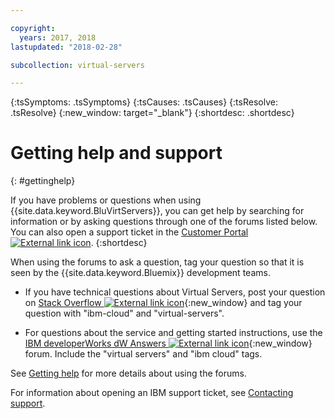 ```yaml
---

copyright:
  years: 2017, 2018
lastupdated: "2018-02-28"

subcollection: virtual-servers

---
```


<!-- Common attributes used in the template are defined as follows: -->
{:tsSymptoms: .tsSymptoms}
{:tsCauses: .tsCauses}
{:tsResolve: .tsResolve}
{:new_window: target="_blank"}
{:shortdesc: .shortdesc}

<!-- # {{site.data.keyword.blockstorageshort}} troubleshooting
{: #ts} -->
<!-- Provide an appropriate ID above -->

<!-- IN PROGRESS - AUDIENCE BLUE, STAGING ONLY -->


<!-- This is the template for troubleshooting topics.  -->

<!-- The short description section should include the service long name and "Bluemix" for search optimization. Example short description: -->

<!-- Add a heading and content for how to get help and support. Use this template for beta and GA services:  -->
# Getting help and support
{: #gettinghelp}

If you have problems or questions when using {{site.data.keyword.BluVirtServers}}, you can get help by searching for information or by asking questions through one of the forums listed below. You can also open a support ticket in the [Customer Portal ![External link icon](../../icons/launch-glyph.svg "External link icon")](https://control.softlayer.com/).
{:shortdesc}

When using the forums to ask a question, tag your question so that it is seen by the {{site.data.keyword.Bluemix}} development teams.
<!--Insert the appropriate Stack Overflow tag for your service for <block-storage> in URL and text below:  -->
* If you have technical questions about Virtual Servers, post your question on [Stack Overflow ![External link icon](../icons/launch-glyph.svg "External link icon")](http://stackoverflow.com/search?q=virtual-servers+ibm-bluemix){:new_window} and tag your question with "ibm-cloud" and "virtual-servers".
<!--Insert the appropriate dW Answers tag for your service for <service_keyword> in URL below:  -->
* For questions about the service and getting started instructions, use the [IBM developerWorks dW Answers ![External link icon](../icons/launch-glyph.svg "External link icon")](https://developer.ibm.com/answers/topics/virtual-servers.html?smartspace=bluemix){:new_window} forum. Include the  "virtual servers" and "ibm cloud" tags.

See [Getting help](/docs/get-support?topic=get-support-getting-customer-support#using-avatar) for more details about using the forums.

For information about opening an IBM support ticket, see [Contacting support](/docs/get-support?topic=get-support-getting-customer-support).
